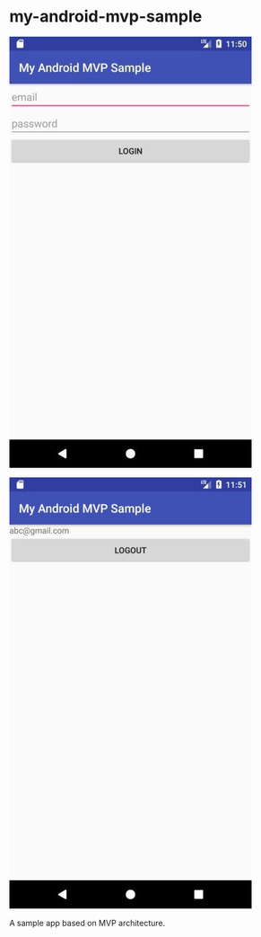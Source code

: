 # my-android-mvp-sample

![image1](app/src/main/assets/screenshot1.jpg)

![image1](app/src/main/assets/screenshot2.jpg)


A sample app based on MVP architecture.
